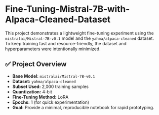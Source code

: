 # Fine-Tuning-Mistral-7B-with-Alpaca-Cleaned-Dataset

This project demonstrates a lightweight fine-tuning experiment using the  
`mistralai/Mistral-7B-v0.1` model and the `yahma/alpaca-cleaned` dataset.  
To keep training fast and resource-friendly, the dataset and hyperparameters were intentionally minimized.

## ✅ Project Overview

- **Base Model:** `mistralai/Mistral-7B-v0.1`  
- **Dataset:** `yahma/alpaca-cleaned`
- **Subset Used:** 2,000 training samples  
- **Quantization:** 4-bit  
- **Fine-Tuning Method:** LoRA  
- **Epochs:** 1 (for quick experimentation)  
- **Goal:** Provide a minimal, reproducible notebook for rapid prototyping.


